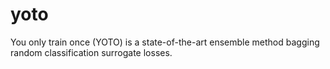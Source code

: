 # yoto
You only train once (YOTO) is a state-of-the-art ensemble method bagging random classification surrogate losses.
